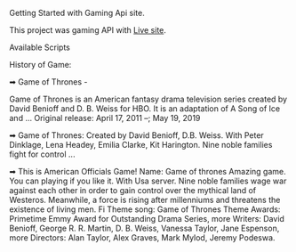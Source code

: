 Getting Started with Gaming Api site.

This project was gaming API with [Live site](https://wizardly-shirley-3197e7.netlify.app/).

Available Scripts

History of Game:

➡ Game of Thrones -

Game of Thrones is an American fantasy drama television series created by David Benioff and D. B. Weiss for HBO. It is an adaptation of A Song of Ice and ...
Original release: April 17, 2011 –; May 19, 2019

➡ Game of Thrones: Created by David Benioff, D.B. Weiss. With Peter Dinklage, Lena Headey, Emilia Clarke, Kit Harington. Nine noble families fight for control ...

➡ This is American Officials Game! 
Name: Game of thrones 
Amazing game. You can playing if you like it. With Usa server.
Nine noble families wage war against each other in order to gain control over the mythical land of Westeros. Meanwhile, a force is rising after millenniums and threatens the existence of living men.
Fi
Theme song: Game of Thrones Theme
Awards: Primetime Emmy Award for Outstanding Drama Series, more
Writers: David Benioff, George R. R. Martin, D. B. Weiss, Vanessa Taylor, Jane Espenson, more
Directors: Alan Taylor, Alex Graves, Mark Mylod, Jeremy Podeswa.